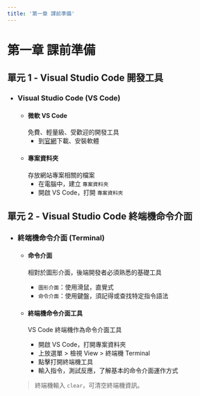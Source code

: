 ```yaml
---
title: '第一章 課前準備'
---
```


# 第一章 課前準備

## 單元 1 - Visual Studio Code 開發工具
  - ### Visual Studio Code (VS Code)
    - #### 微軟 VS Code
      免費、輕量級、受歡迎的開發工具
      - 到[官網](https://code.visualstudio.com)下載、安裝軟體
    - #### 專案資料夾
      存放網站專案相關的檔案
      - 在電腦中，建立 `專案資料夾`
      - 開啟 VS Code，打開 `專案資料夾`

## 單元 2 - Visual Studio Code 終端機命令介面
  - ### 終端機命令介面 (Terminal)
    - #### 命令介面
      相對於圖形介面，後端開發者必須熟悉的基礎工具
      - `圖形介面`：使用滑鼠，直覺式
      - `命令介面`：使用鍵盤，須記得或查找特定指令語法

    - #### 終端機命令介面工具
      VS Code 終端機作為命令介面工具
      - 開啟 VS Code，打開專案資料夾
      - 上放選單 > 檢視 View > 終端機 Terminal
      - 點擊打開終端機工具
      - 輸入指令，測試反應，了解基本的命令介面運作方式

    > 終端機輸入 `clear`，可清空終端機資訊。